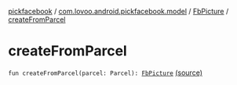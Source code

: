 [pickfacebook](../../index.md) / [com.lovoo.android.pickfacebook.model](../index.md) / [FbPicture](index.md) / [createFromParcel](./create-from-parcel.md)

# createFromParcel

`fun createFromParcel(parcel: Parcel): `[`FbPicture`](index.md) [(source)](https://github.com/lovoo/android-pickpic/blob/master/pickfacebook/src/main/kotlin/com/lovoo/android/pickfacebook/model/FbPicture.kt#L38)